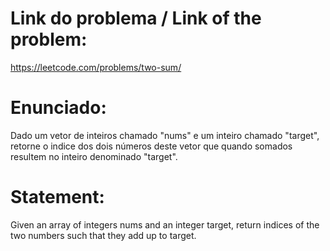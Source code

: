 # Link do problema / Link of the problem:
https://leetcode.com/problems/two-sum/

# Enunciado:
Dado um vetor de inteiros chamado "nums" e um inteiro chamado "target", retorne o indice dos dois números deste vetor que quando somados resultem no inteiro 
denominado "target".

# Statement:
Given an array of integers nums and an integer target, return indices of the two numbers such that they add up to target.
